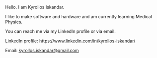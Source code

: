 Hello. I am Kyrollos Iskandar.

I like to make software and hardware and am currently learning Medical Physics.

You can reach me via my LinkedIn profile or via email.

LinkedIn profile: https://www.linkedin.com/in/kyrollos-iskandar/ 

Email: kyrollos.iskandar@gmail.com
